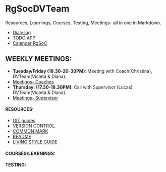 # RgSocDVTeam
Resources, Learnings, Courses, Testing, Meetings- all in one in Markdown.

- [Dialy log](https://teams.railsgirlssummerofcode.org/)
- [TODO APP](https://railsgirlsvd.workast.io/list/5b3caacf722b3652e2c3b232)
- [Calender RgSoC](https://calendar.google.com/calendar/b/3/r/month/2018/7/1)

## WEEKLY MEETINGS:
- __Tuesday/Friday (18.30-20-30PM)__: Meeting with Coach(Christina), DVTeam(Violeta & Diana).
- [Meetings- Coaches]()
- __Thursday: (17.30-18.30PM)__: Call with Supervisor (Lucas), DVTeam(Violeta & Diana).
- [Meetings- Supervisor]()

#### RESOURCES:
- [GIT guides](https://guides.github.com/)
- [VERSION CONTROL](https://www.atlassian.com/git/tutorials)
- [COMMON MARK](http://commonmark.org/help/tutorial/)
- [README](https://help.github.com/articles/basic-writing-and-formatting-syntax/,https://guides.github.com/features/wikis/)
- [LIVING STYLE GUIDE](https://livingstyleguide.org/)

#### COURSES/LEARNINGS:
#### TESTING:

